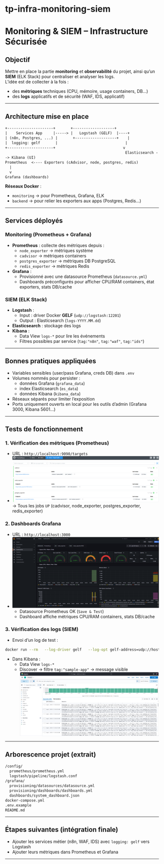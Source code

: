 # tp-infra-monitoring-siem
# Monitoring & SIEM – Infrastructure Sécurisée

## Objectif
Mettre en place la partie **monitoring** et **observabilité** du projet, ainsi qu’un **SIEM** (ELK Stack) pour centraliser et analyser les logs.  
L’idée est de collecter à la fois :
- des **métriques** techniques (CPU, mémoire, usage containers, DB…)
- des **logs** applicatifs et de sécurité (WAF, IDS, applicatif)

---

## Architecture mise en place

```text
+---------------------+       +-------------------+
|    Services App     |-----> |   Logstash (GELF)  |----+
| (n8n, Postgres, ...) |       +-------------------+    |
|  logging: gelf       |                               |
+---------------------+                               v
                                                       Elasticsearch --> Kibana (UI)
Prometheus  <---- Exporters (cAdvisor, node, postgres, redis)  
  |  
  v  
Grafana (dashboards)
```

**Réseaux Docker** :
- `monitoring` → pour Prometheus, Grafana, ELK
- `backend` → pour relier les exporters aux apps (Postgres, Redis…)

---

## Services déployés

### Monitoring (Prometheus + Grafana)
- **Prometheus** : collecte des métriques depuis :
  - `node_exporter` → métriques système
  - `cadvisor` → métriques containers
  - `postgres_exporter` → métriques DB PostgreSQL
  - `redis_exporter` → métriques Redis
- **Grafana** :
  - Provisionné avec une datasource Prometheus (`datasource.yml`)
  - Dashboards préconfigurés pour afficher CPU/RAM containers, état exporters, stats DB/cache

### SIEM (ELK Stack)
- **Logstash** :
  - Input : driver Docker **GELF** (`udp://logstash:12201`)
  - Output : Elasticsearch (`logs-YYYY.MM.dd`)
- **Elasticsearch** : stockage des logs
- **Kibana** :
  - Data View `logs-*` pour lire les événements
  - Filtres possibles par service (`tag:"n8n"`, `tag:"waf"`, `tag:"ids"`)

---

## Bonnes pratiques appliquées
- Variables sensibles (user/pass Grafana, creds DB) dans `.env`
- Volumes nommés pour persister :
  - données Grafana (`grafana_data`)
  - index Elasticsearch (`es_data`)
  - données Kibana (`kibana_data`)
- Réseaux séparés pour limiter l’exposition
- Ports uniquement ouverts en local pour les outils d’admin (Grafana 3000, Kibana 5601…)

---

##  Tests de fonctionnement

### 1. Vérification des métriques (Prometheus)
- URL : `http://localhost:9090/targets`  
- ![alt text](image.png)
  → Tous les jobs `UP` (cadvisor, node_exporter, postgres_exporter, redis_exporter)

### 2. Dashboards Grafana
- URL : `http://localhost:3000`  
- ![alt text](image-1.png)
  - Datasource Prometheus OK (`Save & Test`)
  - Dashboard affiche métriques CPU/RAM containers, stats DB/cache

### 3. Vérification des logs (SIEM)
- Envoi d’un log de test :
```bash
docker run --rm   --log-driver gelf   --log-opt gelf-address=udp://host.docker.internal:12201   --log-opt tag=sample-app   alpine echo "hello from GELF"
```
- Dans Kibana :
  - Data View `logs-*`
  - Discover → filtre `tag:"sample-app"` → message visible
![alt text](image-2.png)
---

## Arborescence projet (extrait)
```
/config/
  prometheus/prometheus.yml
  logstash/pipeline/logstash.conf
/grafana/
  provisioning/datasources/datasource.yml
  provisioning/dashboards/dashboards.yml
  dashboards/system_dashboard.json
docker-compose.yml
.env.example
README.md
```

---

## Étapes suivantes (intégration finale)
- Ajouter les services métier (n8n, WAF, IDS) avec `logging: gelf` vers Logstash
- Ajouter leurs métriques dans Prometheus et Grafana

---
